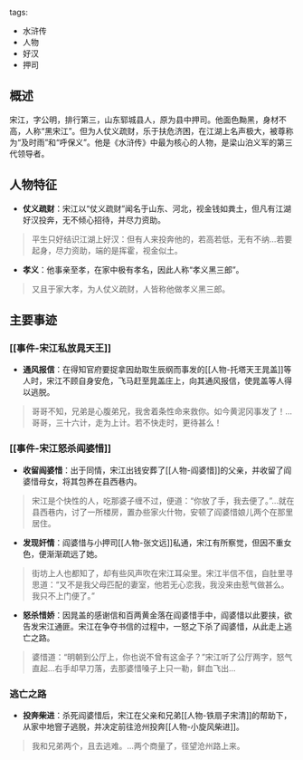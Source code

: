 tags:
  - 水浒传
  - 人物
  - 好汉
  - 押司

## 概述
宋江，字公明，排行第三，山东郓城县人，原为县中押司。他面色黝黑，身材不高，人称“黑宋江”。但为人仗义疏财，乐于扶危济困，在江湖上名声极大，被尊称为“及时雨”和“呼保义”。他是《水浒传》中最为核心的人物，是梁山泊义军的第三代领导者。

## 人物特征
- **仗义疏财**：宋江以“仗义疏财”闻名于山东、河北，视金钱如粪土，但凡有江湖好汉投奔，无不倾心招待，并尽力资助。
> 平生只好结识江湖上好汉：但有人来投奔他的，若高若低，无有不纳...若要起身，尽力资助，端的是挥霍，视金似土。

- **孝义**：他事亲至孝，在家中极有孝名，因此人称“孝义黑三郎”。
> 又且于家大孝，为人仗义疏财，人皆称他做孝义黑三郎。

## 主要事迹
### [[事件-宋江私放晁天王]]
- **通风报信**：在得知官府要捉拿因劫取生辰纲而事发的[[人物-托塔天王晁盖]]等人时，宋江不顾自身安危，飞马赶至晁盖庄上，向其通风报信，使晁盖等人得以逃脱。
> 哥哥不知，兄弟是心腹弟兄，我舍着条性命来救你。如今黄泥冈事发了！...哥哥，三十六计，走为上计。若不快走时，更待甚么！

### [[事件-宋江怒杀阎婆惜]]
- **收留阎婆惜**：出于同情，宋江出钱安葬了[[人物-阎婆惜]]的父亲，并收留了阎婆惜母女，将其包养在县西巷内。
> 宋江是个快性的人，吃那婆子缠不过，便道：“你放了手，我去便了。”...就在县西巷内，讨了一所楼房，置办些家火什物，安顿了阎婆惜娘儿两个在那里居住。

- **发现奸情**：阎婆惜与小押司[[人物-张文远]]私通，宋江有所察觉，但因不重女色，便渐渐疏远了她。
> 街坊上人也都知了，却有些风声吹在宋江耳朵里。宋江半信不信，自肚里寻思道：“又不是我父母匹配的妻室，他若无心恋我，我没来由惹气做甚么。我只不上门便了。”

- **怒杀惜娇**：因晁盖的感谢信和百两黄金落在阎婆惜手中，阎婆惜以此要挟，欲告发宋江通匪。宋江在争夺书信的过程中，一怒之下杀了阎婆惜，从此走上逃亡之路。
> 婆惜道：“明朝到公厅上，你也说不曾有这金子？”宋江听了公厅两字，怒气直起...右手却早刀落，去那婆惜嗓子上只一勒，鲜血飞出...

### 逃亡之路
- **投奔柴进**：杀死阎婆惜后，宋江在父亲和兄弟[[人物-铁扇子宋清]]的帮助下，从家中地窨子逃脱，并决定前往沧州投奔[[人物-小旋风柴进]]。
> 我和兄弟两个，且去逃难。...两个商量了，径望沧州路上来。
